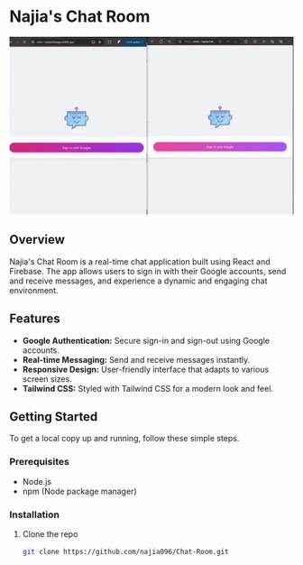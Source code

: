 # Najia's Chat Room

![Chat Room Demo](./chat-room.gif)

## Overview

Najia's Chat Room is a real-time chat application built using React and Firebase. The app allows users to sign in with their Google accounts, send and receive messages, and experience a dynamic and engaging chat environment.

## Features

- **Google Authentication:** Secure sign-in and sign-out using Google accounts.
- **Real-time Messaging:** Send and receive messages instantly.
- **Responsive Design:** User-friendly interface that adapts to various screen sizes.
- **Tailwind CSS:** Styled with Tailwind CSS for a modern look and feel.

## Getting Started

To get a local copy up and running, follow these simple steps.

### Prerequisites

- Node.js
- npm (Node package manager)

### Installation

1. Clone the repo
   ```sh
   git clone https://github.com/najia096/Chat-Room.git
